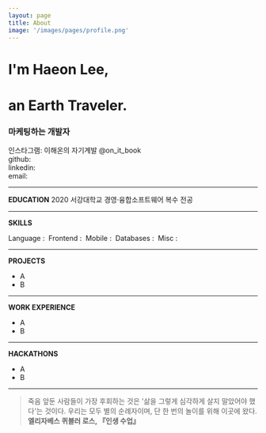 ```yaml
---
layout: page
title: About
image: '/images/pages/profile.png'
---
```


# I'm **Haeon Lee**,
# an Earth Traveler.
### 마케팅하는 개발자

인스타그램: 이해온의 자기계발 @on_it_book  
github:  
linkedin:  
email:  

---

**EDUCATION**
2020 서강대학교 경영·융합소프트웨어 복수 전공

---

**SKILLS**

Language : 
Frontend : 
Mobile : 
Databases : 
Misc : 

---

**PROJECTS**

- A
- B

---

**WORK EXPERIENCE**

- A
- B

---

**HACKATHONS**

- A
- B

---

> 죽음 앞둔 사람들이 가장 후회하는 것은 '삶을 그렇게 심각하게 살지 말았어야 했다'는 것이다.
우리는 모두 별의 순례자이며, 단 한 번의 놀이를 위해 이곳에 왔다.
**엘리자베스 퀴블러 로스, 『인생 수업』**